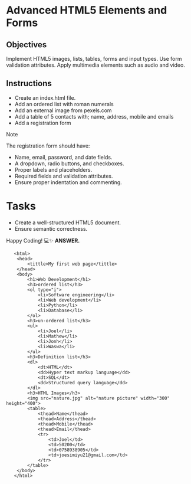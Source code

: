 # Advanced HTML5 Elements and Forms

## Objectives
Implement HTML5 images, lists, tables, forms and input types.
Use form validation attributes.
Apply multimedia elements such as audio and video.

## Instructions

- Create an index.html file.
- Add an ordered list with roman numerals
- Add an external image from pexels.com
- Add a table of 5 contacts with; name, address, mobile and emails
- Add a registration form

>[!NOTE]
>  The registration form should have:
>- Name, email, password, and date fields.
>- A dropdown, radio buttons, and checkboxes.
>- Proper labels and placeholders.
>- Required fields and validation attributes.
>- Ensure proper indentation and commenting.
 
# Tasks
- Create a well-structured HTML5 document.
- Ensure semantic correctness.

Happy Coding! 💻✨
**ANSWER.**

 <!DOCTYPE html>
       <html>
        <head>
            <tittle>My first web page</tittle>
        </head>
        <body>
            <h1>Web Development</h1>
            <h3>ordered list</h3>
            <ol type="i">
                <li>Software engineering</li>
                <li>Web development</li>
                <li>Python</li>
                <li>Database</li>
            </ol>
            <h3>un-ordered list</h3>
            <ul>
                <li>Joel</li>
                <li>Mathew</li>
                <li>Jonh</li>
                <li>Waswa</li>
            </ul>
            <h3>Definition list</h3>
            <dl>
                <dt>HTML</dt>
                <dd>Hyper text markup language</dd>
                <dt>SQL</dt>
                <dd>Structured query language</dd>
            </dl>
            <h3>HTML Images</h3> 
            <img src="nature.jpg" alt="nature picture" width="300" height="400">
            <table>
                <thead>Name</thead>
                <thead>Address</thead>
                <thead>Mobile</thead>
                <thead>Email</thead>
                <tr>
                    <td>Joel</td>
                    <td>50200</td>
                    <td>0758938905</td>
                    <td>joesimiyu21@gmail.com</td>
                </tr>
            </table>
        </body>
       </html>
